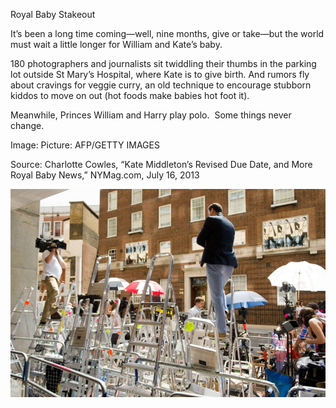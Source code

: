 Royal Baby Stakeout

It’s been a long time coming—well, nine months, give or take—but the world must wait a little longer for William and Kate’s baby.  

180 photographers and journalists sit twiddling their thumbs in the parking lot outside St Mary’s Hospital, where Kate is to give birth. And rumors fly about cravings for veggie curry, an old technique to encourage stubborn kiddos to move on out (hot foods make babies hot foot it).  

Meanwhile, Princes William and Harry play polo.  Some things never change.

Image: Picture: AFP/GETTY IMAGES

Source: Charlotte Cowles, “Kate Middleton’s Revised Due Date, and More Royal Baby News,” NYMag.com, July 16, 2013

![](../images/Bortolot_Newsflash_KateBaby2.jpg)
